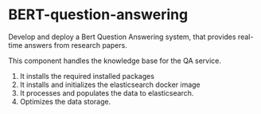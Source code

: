 # BERT-question-answering
Develop and deploy a Bert Question Answering system,  that provides real-time answers from research  papers.

This component handles the knowledge base for the QA service.

1. It installs the required installed packages
2. It installs and initializes the elasticsearch docker image
3. It processes and populates the data to elasticsearch.
4. Optimizes the data storage.